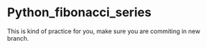 # Python_fibonacci_series
This is kind of practice for you, make sure you are commiting in new branch.
